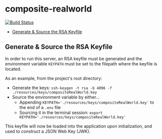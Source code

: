 # composite-realworld

[![Build Status](https://travis-ci.org/jkachmar/composite-realworld.png)](https://travis-ci.org/jkachmar/composite-realworld)

- [Generate & Source the RSA Keyfile](#generatesource-the-rsa-keyfile)

## Generate & Source the RSA Keyfile
In order to run this server, an RSA keyfile must be generated and the environment
variable `KEYPATH` must be set to the filepath where the keyfile is located.

As an example, from the project's root directory:

- Generate the keys: `ssh-keygen -t rsa -b 4096 -f ./resources/keys/compositeRealWorld.key`
- Source the environment variable by either...
  - Appending `KEYPATH='./resources/keys/compositeRealWorld.key'` to the end of a `.env` file
  - Sourcing it in the terminal session: `export KEYPATH='./resources/keys/compositeRealWorld.key'`

This keyfile will now be loaded into the application upon initialization, and
used to construct a JSON Web Key (JWK).
